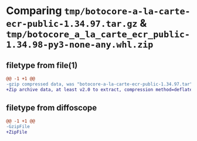 # Comparing `tmp/botocore-a-la-carte-ecr-public-1.34.97.tar.gz` & `tmp/botocore_a_la_carte_ecr_public-1.34.98-py3-none-any.whl.zip`

## filetype from file(1)

```diff
@@ -1 +1 @@
-gzip compressed data, was "botocore-a-la-carte-ecr-public-1.34.97.tar", last modified: Fri May  3 01:04:36 2024, max compression
+Zip archive data, at least v2.0 to extract, compression method=deflate
```

## filetype from diffoscope

```diff
@@ -1 +1 @@
-GzipFile
+ZipFile
```

